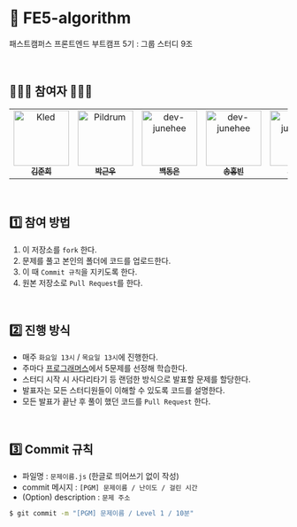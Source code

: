 # 🧬 FE5-algorithm
패스트캠퍼스 프론트엔드 부트캠프 5기 : 그룹 스터디 9조

<br />

## 👨🏻‍💻 참여자 👩🏻‍💻

<table>
  <tr>
    <td align="center">
      <a href="https://github.com/dev-junehee">
        <img src="https://avatars.githubusercontent.com/u/116873887?v=4" width="100px;" alt="Kled"/><br />
        <sub><b>김준희</b><br></sub>
      </a>
    </td>
    <td align="center">
      <a href="https://github.com/SpeedGear">
        <img src="https://avatars.githubusercontent.com/u/128351787?v=4" width="100px;" alt="Pildrum"/><br />
        <sub><b>박근우</b><br></sub>
      </a>
    </td>
    <td align="center">
      <a href="https://github.com/debeck6">
        <img src="https://avatars.githubusercontent.com/u/128360222?v=4" width="100px;" alt="dev-junehee"/><br />
        <sub><b>백동은</b><br></sub>
      </a>
    </td>
    <td align="center">
      <a href="https://github.com/hbsongk">
        <img src="https://avatars.githubusercontent.com/u/68498323?v=4" width="100px;" alt="dev-junehee"/><br />
        <sub><b>송홍빈</b><br></sub>
      </a>
    </td>
    <td align="center">
      <a href="https://github.com/ChoEun-Sang">
        <img src="https://avatars.githubusercontent.com/u/128155681?v=4" width="100px;" alt="dev-junehee"/><br />
        <sub><b>조은상</b><br></sub>
      </a>
    </td>
  </tr>
</table>
<br />

## 1️⃣ 참여 방법

1. 이 저장소를 `fork` 한다.
2. 문제를 풀고 본인의 폴더에 코드를 업로드한다.
3. 이 때 `Commit 규칙`을 지키도록 한다.
4. 원본 저장소로 `Pull Request`를 한다.

<br />

## 2️⃣ 진행 방식

- 매주 `화요일 13시` / `목요일 13시`에 진행한다.
- 주마다 [프로그래머스](hhttps://school.programmers.co.kr/learn/challenges)에서 5문제를 선정해 학습한다.
- 스터디 시작 시 사다리타기 등 랜덤한 방식으로 발표할 문제를 할당한다.
- 발표자는 모든 스터디원들이 이해할 수 있도록 코드를 설명한다.
- 모든 발표가 끝난 후 풀이 했던 코드를 `Pull Request` 한다.

<br />

## 3️⃣ Commit 규칙

- 파일명 : `문제이름.js` (한글로 띄어쓰기 없이 작성)
- commit 메시지 : `[PGM] 문제이름 / 난이도 / 걸린 시간`
- (Option) description : `문제 주소`
```bash
$ git commit -m "[PGM] 문제이름 / Level 1 / 10분"
```